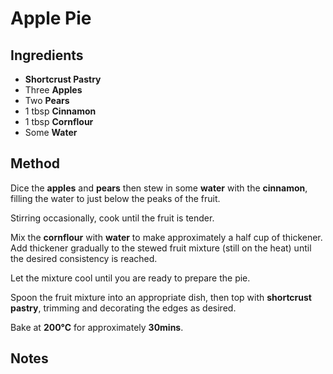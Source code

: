 # Apple Pie

## Ingredients

- **Shortcrust Pastry**
- Three **Apples**
- Two **Pears**
- 1 tbsp **Cinnamon**
- 1 tbsp **Cornflour**
- Some **Water**

## Method

Dice the **apples** and **pears** then stew in some **water** with the **cinnamon**, filling the water to just below the peaks of the fruit.

Stirring occasionally, cook until the fruit is tender.

Mix the **cornflour** with **water** to make approximately a half cup of thickener. Add thickener gradually to the stewed fruit mixture (still on the heat) until the desired consistency is reached.

Let the mixture cool until you are ready to prepare the pie.

Spoon the fruit mixture into an appropriate dish, then top with **shortcrust pastry**, trimming and decorating the edges as desired.

Bake at **200°C** for approximately **30mins**.

## Notes
